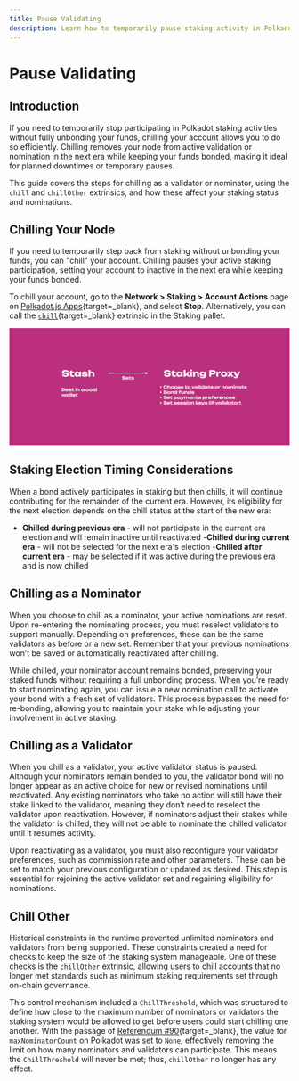 ```yaml
---
title: Pause Validating
description: Learn how to temporarily pause staking activity in Polkadot using the chill extrinsic, with guidance for validators and nominators.
---
```


# Pause Validating

## Introduction

If you need to temporarily stop participating in Polkadot staking activities without fully unbonding your funds, chilling your account allows you to do so efficiently. Chilling removes your node from active validation or nomination in the next era while keeping your funds bonded, making it ideal for planned downtimes or temporary pauses.

This guide covers the steps for chilling as a validator or nominator, using the `chill` and `chillOther` extrinsics, and how these affect your staking status and nominations.

## Chilling Your Node

If you need to temporarily step back from staking without unbonding your funds, you can "chill" your account. Chilling pauses your active staking participation, setting your account to inactive in the next era while keeping your funds bonded.

To chill your account, go to the **Network > Staking > Account Actions** page on [Polkadot.js Apps](https://polkadot.js.org/apps){target=\_blank}, and select **Stop**. Alternatively, you can call the [`chill`](https://paritytech.github.io/polkadot-sdk/master/pallet_staking/enum.Call.html#variant.chill){target=\_blank} extrinsic in the Staking pallet. 

![staking](/images/infrastructure/operational-tasks/staking-keys-stash-proxy.webp)

## Staking Election Timing Considerations

When a bond actively participates in staking but then chills, it will continue contributing for the remainder of the current era. However, its eligibility for the next election depends on the chill status at the start of the new era:

- **Chilled during previous era** - will not participate in the current era election and will remain inactive until reactivated
-**Chilled during current era** - will not be selected for the next era's election
-**Chilled after current era** - may be selected if it was active during the previous era and is now chilled

## Chilling as a Nominator

When you choose to chill as a nominator, your active nominations are reset. Upon re-entering the nominating process, you must reselect validators to support manually. Depending on preferences, these can be the same validators as before or a new set. Remember that your previous nominations won’t be saved or automatically reactivated after chilling.

While chilled, your nominator account remains bonded, preserving your staked funds without requiring a full unbonding process. When you’re ready to start nominating again, you can issue a new nomination call to activate your bond with a fresh set of validators. This process bypasses the need for re-bonding, allowing you to maintain your stake while adjusting your involvement in active staking.

## Chilling as a Validator

When you chill as a validator, your active validator status is paused. Although your nominators remain bonded to you, the validator bond will no longer appear as an active choice for new or revised nominations until reactivated. Any existing nominators who take no action will still have their stake linked to the validator, meaning they don’t need to reselect the validator upon reactivation. However, if nominators adjust their stakes while the validator is chilled, they will not be able to nominate the chilled validator until it resumes activity.

Upon reactivating as a validator, you must also reconfigure your validator preferences, such as commission rate and other parameters. These can be set to match your previous configuration or updated as desired. This step is essential for rejoining the active validator set and regaining eligibility for nominations.

## Chill Other

Historical constraints in the runtime prevented unlimited nominators and validators from being supported. These constraints created a need for checks to keep the size of the staking system manageable. One of these checks is the `chillOther` extrinsic, allowing users to chill accounts that no longer met standards such as minimum staking requirements set through on-chain governance.

This control mechanism included a `ChillThreshold`, which was structured to define how close to the maximum number of nominators or validators the staking system would be allowed to get before users could start chilling one another. With the passage of [Referendum #90](https://polkadot.polkassembly.io/referendum/90){target=\_blank}, the value for `maxNominatorCount` on Polkadot was set to `None`, effectively removing the limit on how many nominators and validators can participate. This means the `ChillThreshold` will never be met; thus, `chillOther` no longer has any effect.